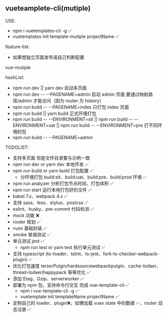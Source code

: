## vueteamplete-cli(mutiple)

USE:

- npm i vuetemplates-cli -g ✅
- vuetemplates init template-mutiple projectName ✅

feature-list:

- 如果想独立页面发布请自己判断配置

vue-mutiple

hashList:

- npm run dev || yarn dev 启动多页面
- npm run dev -- --PAGENAME=admin 启动 admin 页面 要通过映射路径/admin 才能访问（因为 router 为 history）
- npm run build -- --PAGENAME=index 只打包 index 页面
- npm run build || yarn build 正式环境打包
- npm run build -- --ENVIRONMENT=sit || npm run build -- --ENVIRONMENT=uat || npm run build -- --ENVIRONMENT=pre 打不同环境的包
- npm run build -- --PAGENAME=admin

TODOLIST:

- 支持多页面 但是文件目录要与示例一致
- npm run dev or yarn dev 本地开发 ✅
- npm run build or yarn build 打包配置 ✅
  - 分环境打包 build:sit、build:uat、build:pre、build:prod 环境 ✅
- npm run analyzer 分析打包节点时间、打包体积 ✅
- npm run start 运行本地打包好的文件 ✅
- babel 7.x、webpack 4.x ✅
- 支持 sass、less、stylus、postcss ✅
- eslint、husky、pre-commit 代码检测 ✅
- mock 功能 ❌
- router 规划 ✅
- vuex 基础封装 ✅
- smoke 冒烟测试 ✅
- 单元测试 jest ✅
  - npm run test or yarn test 执行单元测试 ✅
- 支持 typescript (ts-loader、tslint、ts-jest、fork-ts-checker-webpack-plugin) ✅
- 优化打包速度 terserPulgin/hardsourcewebpackpulgin、cache-lodaer、thread-lodaer/happypack 等等优化 ✅
- 添加 Etag、Gzip、serverworker ✅
- 部署为 npm 包，支持命令行交互 完成 vue-template-cli ✅
  - npm i vue-template-cli -g ✅
  - vuetemplate init templateName projectName ✅
- 定制自己的 loader、plugin❌，如懒加载 vuex state 中的数据 ✅、router 动态注册 ✅

